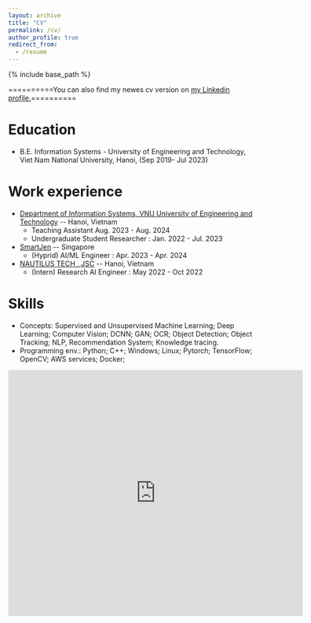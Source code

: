 ```yaml
---
layout: archive
title: "CV"
permalink: /cv/
author_profile: true
redirect_from:
  - /resume
---
```


{% include base_path %}

==========You can also find my newes cv version on <u><a href="{{author.linkedin}}">my Linkedin profile</a>.</u>==========

Education
======
* B.E. Information Systems - University of Engineering and Technology, Viet Nam National University, Hanoi, (Sep 2019- Jul 2023)

<!-- Summer Schools/ Workshops
======
* Summer Workshop on the Dynamic Brain (Allen Institute; U. Wash., USA) Aug 2021
* (TA)Neuromatch Academy 2020, 2021 (held online, world-wide) Aug. 2020, July 2021
* CNEURO 2020: Theoretical and Computational Neuroscience (Tsinghua University, China) Aug 2020
* (TA)Frontiers in Neurophotonics Summer School (Universit´e Laval, Canada) Aug 2020
* Methods in Neuroscience at Dartmouth (Dartmouth College, USA) Jul - Aug 2018
* Translational Neuroscience and Neural Engineering (Brown Uni. & EPFL) June 2018
* Computational Approaches to Memory and Plasticity (NCBS, Bangaluru, India) Jul - Aug 2017 -->

Work experience
======

* [Department of Information Systems, VNU University of Engineering and Technology](https://www.facebook.com/UET.VNUH) --  Hanoi, Vietnam
  * Teaching Assistant Aug. 2023 - Aug. 2024
  * Undergraduate Student Researcher : Jan. 2022 - Jul. 2023
* [SmartJen](https://www.linkedin.com/company/smartjen/) -- Singapore 
  * (Hyprid) AI/ML Engineer : Apr. 2023 - Apr. 2024
* [NAUTILUS TECH .,JSC](https://www.linkedin.com/company/nautilus-tech-jsc/) -- Hanoi, Vietnam 
  * (Intern) Research AI Engineer : May 2022 - Oct 2022

  
Skills
======
* Concepts:  Supervised and Unsupervised Machine Learning; Deep Learning;  Computer Vision; DCNN; GAN; OCR; Object Detection; Object Tracking; NLP, Recommendation System; Knowledge tracing.
* Programming env.: Python; C++;  Windows; Linux; Pytorch; TensorFlow; OpenCV; AWS services; Docker;

<!-- Publications
======
  <ul>{% for post in site.publications %}
    {% include archive-single-cv.html %}
  {% endfor %}</ul> -->
  
<!-- Talks
======
  <ul>{% for post in site.talks %}
    {% include archive-single-talk-cv.html %}
  {% endfor %}</ul> -->
  
<!-- Teaching
======
  <ul>{% for post in site.teaching %}
    {% include archive-single-cv.html %}
  {% endfor %}</ul> -->
  
<!-- Service and leadership
======
* Committee member, Diversity Mentorship Program, UBC
* Editor and Communications Manager at Neuropsyched, a UBC-student run science magazine
* Science communicator for Community Science Initiative 2019 at Science World, Vancouver
* Assistant Vice President (Academic services) at Interdisciplinary Graduate Student Network (iGSN) at University of British Columbia, Vancouver
* Volunteer at planning committee for Psychiatry Research Day 2019 at University of British Columbia, Vancouver
* Added support for non-Admin users of OpenVPN client on Windows platform
* Hiking & cleaning drives of natural places with Kansai International Outdoor Club, Osaka, Japan
* Note-taker at Student Disability Services, Trinity College Dublin, Dublin, Ireland -->

<!-- Awards
======
* Frontiers in Neurophotonics Highlights 2021: video contest winner
* AccelNet IN-BIC fellowship
* Student choice award for project at SWDB 2021
* Brain-Tech 2021 hackathon winner
* DMCBH Neural Repair Endowment 2021
* Edward Squires Memorial Fellowship 2020
* MIT GrandHack2016 healthcare at home award
* SAMSUNG BADA codeathon 2011 winner -->

<embed src="https://ewigspace1910.github.io/files/CV.pdf" type="application/pdf" width="600px" height="500px" />